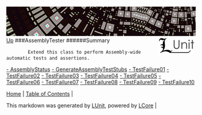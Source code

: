 ![](../Content/LUnit-banner-small.png "")
[<img style="float: right;" src="../Content/LUnit-logo-small.png">](../../README.md)
[Up](../LUnit.md)
###AssemblyTester
######Summary

            Extend this class to perform Assembly-wide automatic tests and assertions.
            
[ - AssemblyStatus](AssemblyTester_AssemblyStatus.md)
[ - GenerateAssemblyTestStubs](AssemblyTester_GenerateAssemblyTestStubs.md)
[ - TestFailure01](AssemblyTester_TestFailure01.md)
[ - TestFailure02](AssemblyTester_TestFailure02.md)
[ - TestFailure03](AssemblyTester_TestFailure03.md)
[ - TestFailure04](AssemblyTester_TestFailure04.md)
[ - TestFailure05](AssemblyTester_TestFailure05.md)
[ - TestFailure06](AssemblyTester_TestFailure06.md)
[ - TestFailure07](AssemblyTester_TestFailure07.md)
[ - TestFailure08](AssemblyTester_TestFailure08.md)
[ - TestFailure09](AssemblyTester_TestFailure09.md)
[ - TestFailure10](AssemblyTester_TestFailure10.md)

[Home](../../README.md) | [Table of Contents](../../TableOfContents.md) | 


This markdown was generated by [LUnit](https://github.com/CodeSingularity/LUnit), powered by [LCore](https://github.com/CodeSingularity/LCore) | 

